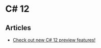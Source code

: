 # C# 12

## Articles
- [Check out new C# 12 preview features!](https://devblogs.microsoft.com/dotnet/check-out-csharp-12-preview/)